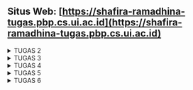 ## Situs Web: [https://shafira-ramadhina-tugas.pbp.cs.ui.ac.id](https://shafira-ramadhina-tugas.pbp.cs.ui.ac.id)

<details>
<summary>TUGAS 2</summary>
## Cara Implementasi Checklist:

### Pembuatan Proyek Django Baru:

- **Step 1:** Mengaktifkan Virtual environment pada direktori baru.
- **Step 2:** Melakukan instalasi seluruh dependencies dalam virtual environment dengan query `pip install -r requirements.txt` menambahkan sejumlah query yang dibutuhkan di dalam file `requirements.txt`.
- **Step 3:** Buat proyek Django baru dengan nama "tugas2" menggunakan perintah `django-admin startproject tugas2`.

### Pembuatan Aplikasi "main" pada Proyek:

- **Step 1:** Memberikan izin akses untuk web app pada file `settings.py` dengan mengisi bagian `ALLOWED_HOST` dengan `"*"` dan tambahkan `'main'` ke dalam bagian `INSTALLED_APPS`.
- **Step 2:** Jalankan aplikasi main dengan query `python manage.py startapp main` untuk membuat aplikasi "main" pada direktori utama yang akan digunakan untuk mengelola proyek.

### Routing pada Proyek:

- **Step 1:** Untuk meneruskan pemrosesan request ke URL tingkat proyek, buat pemetaan untuk file `urls.py` pada bagian proyek "tugas2" dengan mengimpor fungsi `include` dari `django.urls` dan menambahkan query `path('main/', include('main.urls'))` dalam list path `urlpatterns`.

### Pembuatan Model pada Aplikasi "main":

- **Step 1:** Deklarasi atribut-atribut yang akan menjadi objek model yang dibutuhkan proyek dalam file `models.py` dengan tipe data yang sesuai. Setidaknya terdapat variable "name" dengan tipe data CharField, amount dengan tipe data IntegerField, dan descriptioin dengan tipe data TextField. Model ini berguna untuk menyimpan data dan logika aplikasi.
- **Step 2:** Buat berkas migrasi untuk model yang telah diperbarui dengan menjalankan perintah `python manage.py makemigrations`.
- **Step 3:** Aplikasikan hasil migrasi ke database dengan menjalankan perintah `python manage.py migrate`.

### Pembuatan Fungsi pada views.py:

- **Step 1:** Untuk merender tampilan HTML dengan data dari model, impor `render` dari modul `django.shortcut`.
- **Step 2:** Deklarasikan fungsi `show_main` yang akan mengatur request HTTP, mengirimkan data ke tampilan yang diinginkan, dan merender tampilan dari file `main.html`.

### Pembuatan Routing pada urls.py Aplikasi "main":

- **Step 1:** Untuk mengatur rute URL khusus fitur-fitur dalam aplikasi "main", buat file `urls.py` pada direktori "main". Impor `path` dari modul `django.urls` dan fungsi `show_main` dari modul `main.views` untuk mendefinisikan pola URL dan menentukan tampilan yang akan ditampilkan saat URL diakses.

### Deployment ke Adaptable:

- **Step 1:** Sebelum melakukan deployment, pastikan template HTML telah diimplementasi dengan baik dan melakukan testing django untuk memeriksa apakah code program yang dibuat sudah berjalan sesuai yang diinginkan. Apabila telah sesuai, lakukan add, push, dan commit proyek ke repository GitHub. Saat ini aplikasi telah berjalan dalam lokal.
- **Step 2:** Untuk menjalankan aplikasi yang dapat diakses secara online melalui internet, lakukan deployment aplikaso django pada platform hosting yang dalam hal ini adalah Adaptable.io dengan langkah pertama adalah pembuatan akun yang terhubung dengan akun GitHub
- **Step 3:** Buat aplikasi baru yang dihubungkan dengan repository GitHub yang berisi proyek tugas2. Kemudian sesuaikan template deployment, tipe basis data, python version, dan start command sesuai dengan yang digunakan. Setelah itu beri nama aplikasi sesuai yang diinginkan, dalam hal ini adalah "firtix".
- **Step 4:** Tunggu proses deployment hingga selesai dan peroleh situs web yang dapat diakses secara online.

### Bagan Request Client ke Web Aplikasi Berbasis Django:
- **Bagan:**
            Client's Web Browser
                    |
                    v
        Django Web Application
                    |                    
    urls.py <-------+--------->  views.py
                |                   |
                v                   v
            models.py           main.html
- **Penjelasan:**
Client membuat request ke DJango dengan mengakses URL melalui sebuah web browser. Kemudian, request tersebut diteruskan ke **urls.py** untuk di-mapping ke fungsi view yang sesuai. Selanjutnya, fungsi view akan memproses request dan mengakses data yang diperlukan dari **models.py**. Setelah data diperoleh, fungsi view akan mengirimkan respon ke client dalam bentuk HttpResponse. HttpResponse ini akan di-render menggunakan berkas HTML yang sesuai. Dalam proses ini, **urls.py** bertanggung jawab untuk menghubungkan URL yang diakses oleh client dengan fungsi view yang akan memproses request tersebut, **views.py** bertanggung jawab untuk memproses request dan merender **main.html** dengan data dari **models.py** dan mengirimkan respon ke client dalam bentuk HttpResponse, serta **models.py** bertanggung jawab untuk mengakses data yang diperlukan oleh fungsi view sehingga dapat ditampilkan pada web browser milik client.

## Mengapa kita menggunakan virtual environment? Apakah kita tetap dapat membuat aplikasi web berbasis Django tanpa menggunakan virtual environment?
Virtual environment sangat berguna ketika kita membutuhkan dependencies yang berbeda-beda antara project satu dengan lainnya yang berjalan pada satu sistem operasi yang sama. Dalam pengembangan aplikasi web berbasis Django, virtual environment sangat diperlukan karena setiap proyek Django memiliki kebutuhan dependencies yang berbeda-beda. Dengan menggunakan virtual environment, kita dapat mengisolasi dependencies yang dibutuhkan oleh setiap proyek Django sehingga tidak akan terjadi konflik antar dependencies.
Kita tetap dapat membuat aplikasi web berbasis Django tanpa menggunakan virtual environment. Namun, sangat disarankan untuk menggunakan virtual environment karena dapat membantu menghindari masalah dependencies yang berkonflik dan memudahkan dalam manajemen dependencies.

## Apakah itu MVC, MVT, MVVM dan perbedaan dari ketiganya?
MVC, MVT, dan MVVM adalah pola arsitektur perangkat lunak yang digunakan untuk memisahkan tanggung jawab visualisasi, pemrosesan, dan manajemen data pada aplikasi UI.

### MVC (Model-View-Controller)

MVC merupakan pola arsitektur yang paling umum digunakan dengan tiga Komponennya, yaitu Model, View, dan Controller. Komponen **Model** yang akan menentukan jenis data dan logika bisnis, mengambil dan memanipulasi data, berkomunikasi dengan controller, berinteraksi dengan database, serta memperbarui view. Komponen **View** yang akan menampilkan data ke pengguna dan menyediakan berbagai komponen representasi data. Sedangkan, komponen **Controller** yang akan memanipulasi model dan merender view dengan menjadi jembatan antar keduanya.

### MVT (Model-View-Template)

MVT merupakan pola arsitektur yang serupa juga dengan MVC. MVT bermanafaat sebagai pemisah tugas agar kode program lebih terstruktur dan mudah dikelola. Dengan MVT, kode dapat digunakan kembali di berbagai bagian aplikasi lainnya dan strukturnya yang memungkinkan pengembangan paralel untuk tiap-tiap komponen sangat mendukung skalabilitas. Tiga komponen yang digunakan dalam MVT adalah Model, View, dan Template. Komponen **Model** yang bertugas menangani data dan logika aplikasi. Komponen **View** bertugas menerima permintaan HTTP dan mengembalikan respons HTTP. Sementara, komponen **Template** bertugas menentukan tampilan UI yang akan digunakan untuk merender data.

### MVVM (Model-View-ViewModel) 

MVVM merupakan pola arsitektur yang menekankan pada pemisahan logika presentasi dari logika bisnis. Tiga komponen yang digunakan dalam MVVM adalah Model, View, dan ViewModel. Komponen **Model** bertanggung jawab menentukan jenis data dan logika bisnis. Komponen **View** bertanggung jawab atas interface grafis antar pengguna dan pola desain serta menampilkan output dari data yang telah diproses. Sedangkan, komponen **ViewModel** merupakan abstraksi dari **View** dan sebagai penyedia pembungkus data model untuk ditautkan. ViewModel terdiri dari Model yang diubah menjadi View, dan berisi query.

### Perbedaan antara MVC, MVT, dan MVVM

Perbedaan utama antar ketiganya terletak pada cara ketiganya mengatur dan memisahkan komponen dalam pengembangan perangkat lunak. MVC memisahkan aplikasi menjadi Model (data dan logika bisnis), View (tampilan), dan Controller (pengendali interaksi pengguna). MVT yang khususnya dalam kerangka kerja Django, memasukkan Template yang memisahkan tampilan dari logika pengendali, tetapi tidak memiliki pengendali interaksi yang eksplisit seperti MVC. MVVM menggunakan ViewModel sebagai perantara antara Model (data) dan View (tampilan), dengan ViewModel mengelola tampilan dan interaksi pengguna, memungkinkan pemisahan yang lebih kuat antara tampilan dan logika bisnis.
</details>

<details>
<summary>TUGAS 3</summary>
## Perbedaan Form POST dan Form GET dalam Django

Dalam Django, terdapat dua metode untuk mengirim data dari client ke server: **POST** dan **GET**. Utamanya, perbedaan antar keduanya, yaitu:
- **POST**: Data dikirim dalam body request, sehingga menjadi lebih aman dan tidak terlihat di URL. POST biasanya digunakan untuk mengirim data yang sensitif seperti password dan informasi pribadi lainnya.
- **GET**: Data dikirim melalui URL, sehingga mudah dilihat dan diakses oleh orang lain. GET biasanya digunakan untuk mengambil data dari server.
Sehingga, penggunaannya akan bergantung pada tingkat keperluan keamanan dari jenis data yang akan dikirimkan.

## Perbedaan Utama antara XML, JSON, dan HTML dalam Konteks Pengiriman Data

Pengiriman data antar client dan server dapat menggunakan berbagai jenis format seperti, XML, JSON, dan HTML. Perbedaan utama antara ketiganya, yaitu:
- **XML**: Format penyimpan dan pengiriman datanya terstruktur. Format ini biasanya digunakan untuk mengirim data yang kompleks dan memiliki banyak atribut, sehingga mempermudah untuk data dipahami.
- **JSON**: Format pengirim datanya berbentuk objek. JSON ini lebih simple dan mudah dibaca oleh manusia jika dibandingkan dengan XML.
- **HTML**: Format ini biasa digunakan dalam pembuatan halaman web. HTML berfungsi untuk mengirim data yang ditampilkan pada halaman web.
Dari ketiga format tersebut, pemilihannya akan bergantung pada kebutuhan aplikasi dan jenis data yang akan ditransfer. Seperti, misalnya, JSON yang sering digunakan dalam pertukaran data antara aplikasi web modern.

## Mengapa JSON Sering Digunakan dalam Pertukaran Data antara Aplikasi Web Modern?

JSON sering digunakan dalam pertukaran data antara aplikasi web modern karena beberapa keunggulannya. Jika dibandingkan dengan format lain seperti XML, JSON memiliki struktur data yang lebih ringan, sehingga server dapat mengambil dan mengolah data lebih efisien, yang mana hal tersebut sangat berguna dalam aplikasi web yang membutuhkan respons cepat. Dari segi keterbacaannya oleh manusia, format JSON menyajikan data yang lebih mudah dibaca oleh manusia dengan struktur datanya yang sederhana dan jelas. Dengan begitu, akan lebih mudah untuk dilakukan pengembangan secara manual ketika hal tersebut diperlukan. Selain itu, JSON sangat cocok untuk digunakan dalam aplikasi web modern yang sering menggunakan JavaScript. JSON dapat dengan mudah diproses dalam JavaScript. Penggunaannya akan memudahkan komunikasi data antar server dan browser, mendukung pemrosesan asinkron, dan mengoptimalkan kinerja aplikasi. Dalam era aplikasi web modern saat ini, berfokus pada kecepatan dan efisiensi. JSON dapat dikatakan sebagai format yang telah populer untuk pertukaran data antara client dan server dengan cepat dan efisien.

## Cara Implementasi Checklist:
Update: Dari progress minggu sebelumnya, saya menghapus **appName** dan **appDesc** serta menambah **amount** sebagai jumlah stock dari suatu item. Kemudian saya melakukan **migrate** ulang.

### 1. Routing dari `main/` ke `/`

Untuk menyesuaikan konvensi yang ada, dilakukan pengubahan routing dari `main/` ke `/` dengan mengganti path `main/` ke `' '` pada list urlpatterns yang ada di file `urls.py` dalam subdirektori **tugas2**.

### 2. Implementasi Skeleton sebagai Kerangka Views

Skeleton ini berfungsi sebagai kerangka views yang akan menjadikan kerangka dari situs web yang akan dibuat nantinya menjadi konsisten dan minim kemungkinan terjadinya redudansi. Implementasi ini dilakukan sebelum kita membuat form registrasi. Caranya adalah dengan membuat `base.html` dalam folder **templates** yang diletakan pada root folder. Kemudian meng-update isi dari `'DIRS'` pada file `settings.py` menjadi `[BASE_DIR / 'templates']`. Terakhir, update file `main.html` dengan meng-extend `base.html` yang telah dibuat. Pada bagian ini, saya menambahkan sejumlah code untuk meng-implementasikan style tampilan dari `main.html`, seperti warna background, format card, bentuk dan warna button, padding, tata letak, dan sebagainya.

#### Implementasi BONUS
Untuk mengimplementasikan fitur yang menampilkan informasi jumlah item yang telah ditambahkan, saya menambahkan code `<p class="item-count">Kamu menyimpan {{ products|length }} item pada aplikasi ini.</p>` pada `main.html`. Saya mengambil length dari product yang sebelumnya menyimpan seluruh object Product sebagai jumlah dari item yang telah tersimpan. Kemudian code `class="item-count"` yang saya tambahkan bertujuan untuk mengimplementasikan style CSS yang telah saya buat dalam `item-count` pada file yg sama.

### 3. Membuat Form Input Data dan Menampilkan Data Produk Pada HTML

Untuk membuat halaman form input data, pertama-tama dilakukan dengan membuat file `forms.py` pada direktori **main** yang akan berisikan struktur dari form. Buat class yang akan menyimpan setiap `Product` yang diinputkan sebagai object dari `Product` itu sendiri dengan fields yang terdiri dari `"name"`, `"price"`, `"description"`, dan `"amount"`. 
Kemudian, pada file `views.py` ditambahkan sejumlah import dan membuat fungsi `create_product` dengan parameter `request` dan fungsi `show_main`. Fungsi `create_product` digunakan untuk menyimpan input data form setelah divalidasi. Kemudian dikembalikan ke halaman `main`. Fungsi `show_main` akan menyimpan variable `name`, `class`, dan seluruh object `Product` dalam database kemudian di-render ke `main.html`. Setelah kedua file dibuat, di-import ke dalam file `urls.py` yang berada pada folder **main** dan ditambahkan path `path('create-product', create_product, name='create_product'),` dalam list `urlpatterns`.
Selanjutnya, untuk implementasikan pembuatan tampilan halaman create-product dalam file `create_product.html` yang diletakkan pada folder **templates** dalam folder **main**. Dalam file tersebut, fields form yang sebelumnya telah dibuat, ditampilakan dalam bentuk table dengan perintah `{{ form.as_table }}`. Kemudian saya membuat beberapa code untuk mengatur style tampilan halaman seperti serupa dengan style pada `main.html`. Terakhir, buat tampilan informasi products yang telah ditambahkan dalam bentuk sebuah tabel di `main.html` dan lakukan redirrect dari button `Add New Product` ke halaman form yang baru saja dibuat yaitu `create_product`.

### 4. Pengembalian Data dalam Bentuk XML dan JSON
#### XML
Untuk menampilkan data dalam format XML, buat sebuah fungsi dalam file `views.py` pada folder **main**, yang dalam penugasan ini diberi nama `show_xml`. fungsi ini akan menerima parameter `request` dan menyimpan seluruh data object Product dalam sebuah variable yang kemudian ditranslate menjadi format XML emnggunakan `serializers` untuk di-return dalam bentuk `HttpResponse`. Agar fungsi dapat berjalan, perlu ditambahkan import `serializers` dan `HttpResponse` dari modul django. Kemudian, untuk menampilkan data berdasarkan id, buat sebuah fungsi bernama `show_xml_by_id` yang berfungsi sama dengan fungsi sebelumnya namun dengan tambahan parameter `id`. Setelah itu, import kedua fungsi tersebut dalam file `urls.py` pada folder **main** dan tambahkan path `path('xml/', show_xml, name='show_xml'),` dan `path('xml/<int:id>/', show_xml_by_id, name='show_xml_by_id')` ke dalam list `urlpatterns`. Sampai step ini, kita sudah dapat melihat data dalam bentuk XML melalui http://localhost:8000/xml ataupun http://localhost:8000/xml/[id] untuk menampilkan hasilnya.

#### JSON
Untuk menampilkan data dalam format XML, hanya perlu melakukan langkah yang sama dengan XML dan disesuaikan dengan JSON seperti prnamaan fungsinya menjadi `show_json` dan `show_json_by_id`. Kemudian menambahkan import kedua fungsi tersebut pada file `urls.py` dalam folder **main** dan tambahkan pula path `path('json/', show_json, name='show_json'),` dan `path('json/<int:id>/', show_json_by_id, name='show_json_by_id'),` ke dalam list `urlpatterns`. Setelah seluruh tahapan ini selesai, maka kita sudah dapat melihat hasilnya melalui http://localhost:8000/json ataupun http://localhost:8000/json/[id] untuk menampilkan data dari satu object saja berdasarkan id.

### 5. Add, Push, dan Commit ke GitHub

Sebagai tahap terakhir, setelah di-deploy seperti pada tugas minggu sebelumnya, push ke dalam repository GitHub menggunakan perintah berikut pada terminal:
```bash
git add .
git commit -m "<pesan_commit>"
git push -u origin main
```

## Dokumentasi Postman
### HTML
![Main Page](/documentations/postman_html_main.png)
![Main Page](/documentations/postman_html_create_product.png)

### XML
![XML Preview](/documentations/postman_xml.png)
![XML by ID Preview](/documentations/postman_xml_id.png)

### JSON
![JSON Preview](/documentations/postman_json.png)
![JSON by ID Preview](/documentations/postman_json_id.png)
</details>

<details>
<summary>TUGAS 4</summary>
## Cara Implementasi Checklist:

### 1. Implementasi Fungsi Registrasi, Login, dan Logout

- **Step 1:** Pastikan sudah menjalankan virtual environment
- **Step 2:** Karena saya akan menggunakan fungsi `redirect` saat setelah berhasil melakukan register, maka saya mengimport fungsi `register` terlebih dahulu dari module `django.shortcuts`. Kemudian, agar memudahkan pembuatan form register, saya menggunakan template formulir bawaan dengan meng-import `UserCreationForm` dari module `django.contrib.auth.forms`. Selain itu, saya juga meng-import fungsi `messages` dari module `django.contrib` untuk menampilkan pesan informasi ketika berhasil register atau login. Semua import ini dilakukan di file `views.py` yang berada pada direktori **main**.
- **Step 3:** Pada file yang sama, saya membuat fungsi `register`, `login_user`, dan `logout_user` yang menerima parameter `request`. Pada fungsi **register**, pertama saya membuat `UserCreationForm` baru dari yang sudah di-import sebelumnya dengan memasukkan QueryDict berdasarkan input dari user pada `request.POST`. Kemudian, diperiksa validasi inputnya. Apabila valid, data yang diterima dari form tersebut disimpan dan dibuat menjadi satu akun. Setelah itu, akan muncul message ketika register berhasil dan di-redirect ke login page. Pada fungsi **login_user**, Pertama-tama username dan password yang diinput user diautentikasi. Apabila berhasil diautentikasi akan di-login sesuai akun user dan di-redirect ke main page. Apabila tidak akan keluar pesan informasi bahwa username atau password yang dimasukkan salah. Pada fungsi **logout_user**, apabila fungsi dipanggil akan langsung di-logout dari akun dan di-redirect ke login page.
- **Step 4:** Tahap selanjutnya adalah membuat file html untuk `register.html` dan `login.html` untuk menjalankan fungsinya untuk ditampilkan di web app. Kedua file diletakan pada direktori `main/templates` bersama dengan file `main.html` dan `create_product.html` yang sudah ada sebelumnya. 
- **Step 5:** Ketiga fungsi yang telah dibuat pada `views.py` di-import ke `urls.py` yang ada pada direktori `main` agar dapat dilakukan pemanggilan fungsi tersebut. Kemudian, saya menambahkan path untuk ketiga fungsi tadi ke dalam list `urlpatterns` pada file yang sama.

### 2. Restriksi Akses Halaman Main

Untuk mengatur agar pengguna diharuskan login dahulu sebelum memperoleh akses ke halaman main, dilakukan import `login_required` dari module `django.contrib.auth.decorators`. Kemudian tambahkan code `@login_required(login_url='/login')` tepat di atas fungsi `show_main` yang ada pada file `views.py` di direktori `main` yang mengartikan halaman main hanya dapat diakses oleh pengguna yang sudah login (terautentikasi).

### 3. Penggunaan Cookies
Untuk dapat melihat penggunaan cookies ketika mengakses halaman main, saya menambahkan data last login. Maka dari itu, perlu menambahkan module `datetime` pada file `views.py` di direktori `main`. Kemudian, perlu meng-update sebagian isi dari fungsi `login_user` dengan menambahkan code `response.set_cookie('last_login', str(datetime.datetime.now()))` di dalam conditional ketika data input login berhasil diautentikasi. Kemudian, perlu penambahan `'last_login': request.COOKIES['last_login'],` ke dalam variable `context` pada fungsi `main` yang ada di `views.py` di direktori `main`. Setelah itu juga menambahkan `response.delete_cookie('last_login')` dalam fungsi `logout_user` sebelum response tersebut di-return. Terakhir, baru dilakukan pemanggilan pada `main.html` berupa data last login. Cookie yang telah dibuat hanya akan bertahan sampai user melakukan logout.

### 4. Menghubungkan Model `Product` dengan `User`

Kita perlu menghubungkan setiap objek Product yang akan dibuat dengan pengguna yang membuatnya, agar pengguna yang sedang terotorisasi hanya akan melihat produk-produk yang telah dibuat sendiri. Untuk itu, tambahkan import `user` dari module `django.contrib.auth.models` pada file `models.py` di direktori `main`. Kemudian buat model `user = models.ForeignKey(User, on_delete=models.CASCADE)` pada model `Product` yang telah ada sebelumnya. Dengan begitu, satu produk dengan satu user akan terhubung melalui sebuah relationship dan setiap produk akan terasosiasikan dengan seorang user. Kemudian, sejumlah potongan code ditambahkan ke dalam fungsi `create_product` yang berguna untuk mencegah Django agar tidak langsung menyimpan objek yang telah dibuat dari form langsung ke database sehingga memungkinkan kita untuk memodifikasi objek tersebut terlebih dahulu sebelum disimpan ke database. Dalam kasus ini, kita akan mengisi field `user` dengan objek `User` dari return value `request.user` yang sedang terotorisasi untuk menandakan bahwa objek tersebut dimiliki oleh pengguna yang sedang login. Setelah itu, untuk menampilkan objek Product yang terasosiasikan dengan pengguna yang sedang login, perlu ditambahkan potongan code ke dalam fungsi `show_main` yang hanya akan mengambil `Product` yang dimana field `user` terisi dengan objek `User` yang sama dengan pengguna yang sedang login. Lalu, mengganti variable `name` menjadi `request.user.username`. Setelah selesai semua, tahap terakhir adalah melakukan migrasi model untuk menyimpan perubahan.

## Apa itu Django UserCreationForm, dan jelaskan apa kelebihan dan kekurangannya?
 
`UserCreationForm` merupakan template formulir yang sudah disediakan oleh Django dan integrasi dengan Django. Template formulir ini berguna untuk memudahkan kita membuat formulir pembuatan akun pengguna tanpa harus membuat code manual. Formulir ini memiliki 3 field, yaitu username, password, dan konfirmasi password. 
**Kelebihan:** 
- Memberikan kemudahan pengaplikasian karena kita tidak perlu merancang coding-an dari awal.
- Adanya validasi bawaan sehingga input dapat diverifikasi secara otomatis dengan aturan yang telah ditetapkan.
- Walaupun sudah ada field dan aturan validasinya sendiri, kita juga dapat secara fleksibilitas melakukan kustomisasi seperti menambahkan field atau mengubah validasi yang ada.
**Kekurangan:**
- Meski fleksibilitas dalam kustomisasi termasuk ke dalam kelebihan, tetapi hal tersebut juga dapat menjadi kekurangan karena dalam penambahan atau pengubahan codenya juga bisa menjadi rumit
- Jika ingin membuat aplikasi dengan tingkat otentikasi yang lebih tinggi (seperti memerlukan input email, nomor telephone, dsb), mungkin form ini kurang cocok untuk digunakan.
- Tidak mendukung autentikasi sosial , seperti register menggunakan Google account misalnya. Untuk mengimplementasikan hal tersebut perlu dilakukan secara terpisah.

## Apa perbedaan antara autentikasi dan otorisasi dalam konteks Django, dan mengapa keduanya penting?

Authentication dan authorization adalah 2 hal berbeda yang berkaitan dengan keamanan pengguna. 
**Authentication** merupakan proses pemverifikasian identitas pengguna dengan memastikan entitas yang saat ini sedang mencoba mengakses sistem adalah diri mereka sendiri (yang telah di claim sebelumnya). Kemudian, outputnya adalah berupa entitas yang sudah diautentikasi, namun belum dipastikan mendapat izin atau tidaknya atas hak akses. Contoh dari penggunaan authentication adalah ketika kita melakukan login akun SIAK dengan menggunakan kata sandi.
Di sisi lain, **authorization** merupakan proses pemberian atau penolakan izin atas akses terhadap suatu data terhadap entitas yang telah diautentikasi. Output dari proses ini adalah berupa hak akses itu sendiri, seperti akses apa yang diperbolehkan atau tidaknya. Contoh penggunaan authorization adalah ketika kita membuka file gdocs yang hanya diberikan permission untuk diakses menggunakan email ui yang telah melewati autentikasi username dan password SIAK sebelumnya. 
Singkatnya, authentication yang akan bekerja memeriksa kredensial, sedangkan authorization bekerja memeriksa izin. Keduanya akan saling terlibat satu sama lain dalam mengamankan web app kita sehingga keduanya sangat penting.

## Apa itu cookies dalam konteks aplikasi web, dan bagaimana Django menggunakan cookies untuk mengelola data sesi pengguna?

Cookies adalah data atau informasi yang disimpan di komputer pengguna saat pengguna mengakses situs web. Tujuan penggunaannya bisa beragam, mulao dari menyimpan preferensi pengguna, mengelola sesi pengguna, hingga melacak aktivitas pengguna. Sesi pengguna dalam hal ini mengartikan bahwa cookies yang hanya berlaku selama sesi pengguna aktif dan akan terhapus ketika pengguna keluar dari situs, logout, atau menutup browser. Dengan adanya cookies, memungkinkan server web untuk mengingat pengguna dan informasi terkait pengguna ketika pengguna mengakses situs web kembali.
## Apakah penggunaan cookies aman secara default dalam pengembangan web, atau apakah ada risiko potensial yang harus diwaspadai?

Penggunaan cookies dalam pengembangan web dapat aman secara default apabila digunakan dengan benar. Namun, jika penggunaannya tidak benar dapat menjadi risiko yang perlu dihindari. Seperti informasi sensitif yang meliputi kata sandi atau data pribadi lainnya yang tidak dienkripsi secara memadai akan berpotensi terhadap risiko keamanan data pengguna itu sendiri. Kemudian, apabila data telah tercuri, maka pengguna tidak dapat mengambil alih kembali akun pengguna. Selain dicuri, cookies ini juga dapat menjadi target serangan XSS (penyisipan script berbahaya). Untuk menghindarinya, sebaiknya pastikan dienkripsi dengan aman menggunakan HTTPS sehingga ketika melakukan pengiriman ookies dari klien ke server atau sebaliknya, data telah dienkripsi dengan baik dan aman secara default.
</details>

<details>
<summary>TUGAS 5</summary>
## Manfaat dari setiap element selector dan kapan waktu yang tepat untuk menggunakannya?

**Element Selector**
Element selector berguna untuk memberikan styling yang sama pada element-elemen sejenis, seperti misalnya mengganti font atau warna pada setiap teks dengan elemen paragraf `<p>`. Element selector digunakan ketika kita ingin menyeragamkan format untuk suatu jenis elemen.

**ID Selector**
ID Selector berguna untuk memberikan styling khusus (unik) pada elemen-elemen tertentu saja, seperti misalnya memberikan typhography khusus untuk sebuah teks berelemen paragraf `<p>` yang berbeda dengan teks dengan elemen `<p>` lainnya. ID selector digunakan ketika kita ingin memberi gaya khusus pada satu elemen spesifik.

**Class Selector**
Class selector berguna untuk memberikan styling yang sama pada sekelompok elemen, baik yang sama atau berbeda, seperti misalnya memberikan layout khusus seperti background-color dan padding untuk sekelompok elemen yang terdiri dari teks `<h1>`, `<p>`, dan `<table>`. Class selector digunakan ketika kita ingin mengelompokkan sejumlah elemen dengan gaya yang sama.

## HTML5 Tag

- **`<!DOCTYPE html>`:**
    Digunakan sebagai deklarasi versi HTML dalam dokumen untuk memberi tahu browser bahwa kita menggunakan HTML5. Dengan tag ini, kita memberikan panduan kepada komputer untuk memahami bagaimana struktur dokumen tersebut dirancang.
- **`<html>`:**
    Digunakan untuk menandai awal dan akhir dari dokumen HTML atau dengan kata lain menetapkan batas halaman.
- **`<nav>`:**
    Digunakan untuk mengelompokkan elemen untuk navigasi, seperti navbar.
- **`<head>`:**
    Berisi informasi meta atau informasi latar belakang terkait dokumen, misalnya seperti judul, karakter set, dan tautan ke stylesheet.
- **`<body>`:**
    Digunakan sebagai penandan area utama dimana konten dokumen HTML ditempatkan, seperti misalnya teks, gambar, tautan, atau elemen-elemen lainnya.
- **`<div>`:**
    Digunakan sebagai elemen penanda untuk mengelompokkan elemen-elemen HTML dan mengimplementasikan styling tertentu pada sekelomopk elemen tersebut.
- **`<title>`:**
    Digunakan untuk membuat judul dokumen yang nantinya akan muncul di judul browser pada tab.
- **`<ul>`, `<ol>`, `<li>`:**
    Digunakan untuk membuat daftar tak terurut (`<ul>`), daftar terurut (`<ol>`), dan item daftar (`<li>`).
- **`<h1>`/`<h2>`/`<h3>`/dst:**
    Digunakan untuk membuat teks dengan masing-masing ukurannya. Misalnya, `<h1>` untuk judul besar dan `<h2>` untuk judul yang sedikit lebih kecil, dan seterusnya.
- **`<p>`:**
    Digunakan untuk membuat paragraf teks.
- **`<a>`:**
    Digunakan untuk membuat tautan (hyperlink) ke halaman lain. Seperti misalnya ketika suatu button di-klik akan masuk ke halama lainnya bergantung pada hyperlink yang dicantumkan.
- **`<img>`:**
    Digunakan untuk meng-insert gambar dalam dokumen. Ada pula `<svg>` untuk meng-insert gambar dalam format `.svg`.
- **`<form>`:**
    Digunakan untuk membuat tampilan formulir, seperti dalam formulir login atau register.
- **`<input>`:**
    Digunakan untuk membuat berbagai jenis input, seperti teks, sandi, atau button. Masing-masingnya difungsikan dengan type tertentu.
- **`<footer>`:**
    Digunakan untuk membuat footer yang berisi informasi penutup di bagian akhir dari dokumen, seperti misalnya informasi hak cipta dan tautan ke halaman lain.


## Perbedaan antara margin dan padding

Box model pada CSS merupakan suatu box yang membungkus setiap elemen HTML yang terdiri dari content, padding, border, dan margin. Untuk perbedaan tersendiri antara **margin** dan **padding** terletak pada posisi area yang dikosongkan. Pada **padding**, kita akan memberi space untuk area sekitar (luar) content. Sedangkan pada **margin**, kita akan memberi space untuk area sekitar (luar) border.

## Perbedaan antara framework CSS Tailwind dengan Bootstrap dan kapan sebaiknya kita menggunakan Bootstrap daripada Tailwind, dan sebaliknya?

**Tailwind**
Framework CSS Tailwind membuat tampilan dengan pendekatan "utility-first" yang menggabungkan kelas-kelas utilitas yang telah didefinisikan sebelumnya. Dari segi ukuran file CSS, jika dibandingkan dengan Bootstrap, Tailwind mempunyai file CSS yang lebih kecil dan hanya akan memuat kelas-kelas utilitas yang ada. Tailwind CSS menawarkan fleksibilitas dan adaptabilitas tinggi terhadap proyek. Namun, Tailwind CSS memiliki pembelajaran yang lebih curam karena memerlukan pemahaman terhadap kelas-kelas utilitas yang tersedia dan bagaimana menggabungkannya untuk mencapai tampilan yang diinginkan.

**Bootstrap**
Framework CSS Bootstrap menggunakan gaya dan komponen yang telah didefinisikan, yang memiliki tampilan yang sudah jadi dan dapat digunakan secara langsung. Dari segi ukuran file CSS, jika dibandingkan dengan Tailwind, Bootstrap memiliki file CSS yang lebih besar karena termasuk banyak komponen yang telah didefinisikan. Tampilan yang dihasilkan dari Bootstrap cenderung lebih konsisten di seluruh proyek karena komponen yang digunakan telah didefinisikan. Untuk pembelajarannya, Bootstrap memiliki pembelajaran yang lebih cepat untuk pemula karena dapat mulai dengan komponen yang telah didefinisikan.

Pemilihan yang tepat antara keduanya bergantung pada kebutuhan spesifik proyek dan preferensi developer. Jika kita mengutamakan kecepatan pengembangan dan responsive design yang cepat, Bootstrap akan menjadi pilihan yang lebih tepat. Namun, jika kita mencari fleksibilitas dan kebebasan yang lebih besar dalam desain serta telah memahami lebih dalam terkait framework CSS, Tailwind mungkin akan menjadi pilihan yang lebih sesuai.

## Cara Implementasi Checklist:

### 1. Menambahkan Bootstrap ke Aplikasi
Agar dapat memudahkan saya ketika ingin menggunakan templates yang disediakan framework CSS dari Bootstrap ataupun Tailwind, saya memasukkan kedua meta tag di dalam `base.html`

### 2. Menambahkan navbar pada Aplikasi
Saya mengambil template navbar dari framework Bootstrap dan disesuaikan dengan nama aplikasi saya, kemudian terdapat 2 button yang mengarahkan ke halaman `dashboard` dan `inventory` serta button logout di sudut kanan navbar. 

### 3. Menambahkan Fitur Edit pada Aplikasi
Sama seperti fitu delete sebelumnya, saya membuat fungsi `edit_product` dengan parameter `request` untuk menjalankan fitur edit product di `views.py`. Kemudian, di-import ke dalam file `urls.py` pada direktori `main` dan menambahkan path url-nya ke dalam `urlpatterns` di file yang sama. Lalu, saya membuat file html baru di dalam folder `templates` di direktori `main` yang berisikan tampilan halaman edit product. 

### 4. BONUS: Memberikan warna yang berbeda pada baris terakhir dari item pada inventori menggunakan CSS
Saya mengimplementasikan ini dengan menambahkan `{% if forloop.last %}class="latest-product"{% endif %}` dalam tag `<tr>`. Kemudian, pada file `style.css` di direktori `main/static/main/` saya menambahkan class selector `lastest-product` untuk mengkustomisasi tampilan warna background-nya. 

### 5. Kustomisasi Desain CSS Web App
Sebelumnya, saya menambahkan 2 halaman web, yaitu `home.html` yang menjadi tampilan awal ketika membuka web dan `inventory.html` yang berisikan tampilan `main.html` pada tugas sebelumnya. Kemudian, halaman `main.html` saya ubah menjadi tampilan dashboard. Kedua halaman tersebut saya tambahkan dengan membuat fungsi di `views.py` dan di-import ke `urls.py` di direktori `main` serta menambahkan url pattern-nya pula. Saya juga menambahkan fitur jumlah total items yang ada di inventory pada tampilan `main.html`.

Untuk tampilan desain CSS-nya, saya membuat file `style.css` seperti dari tugas-tugas sebelumnya untuk membuat css style. Untuk navbar sendiri, saya menggunakan template dari Bootstrap dan disesuaikan dengan tampilan yang saya inginkan. Kemudian, untuk tampilan secara keseluruhannya pertama-tama saya membuat design di figma kemudian baru diimplementasikan di vscode dengan membuat element-element selector (banyaknya class selector) di `style.css`. Implementasinya dilihat dari inspect tampilan yang sudah saya buat di figma.
</details>

<details>
<summary>TUGAS 6</summary>
## Jelaskan perbedaan antara asynchronous programming dengan synchronous programming.
Perbedaan antara asynchronous programming dengan synchronous programming terletak pada sistem/urutan pengerjaannya, dimana tugas-tugas dalam **asynchronous programming** dijalankan secara paralel atau independen tanpa menunggu tugas lain selesai,  dalam **synchronous programming** membutuhkan tugas-tugas untuk dijalankan secara berurutan dan menunggu tugas sebelumnya selesai sebelum melanjutkan.
## Dalam penerapan JavaScript dan AJAX, terdapat penerapan paradigma event-driven programming. Jelaskan maksud dari paradigma tersebut dan sebutkan salah satu contoh penerapannya pada tugas ini.
Paradigma event-driven programming adalah paradigma pemrograman yang berfokus pada reaksi terhadap peristiwa-peristiwa (event) yang terjadi di sistem, seperti klik mouse, tekan tombol, atau keyboard input. Salah satu contoh penerapannya pada tugas ini adalah memanggil fungsi `addProduct` dengan menggunakan `fetch` API untuk mengirim permintaan POST ke endpoint add_product_ajax dengan data formulir. Setelah itu, baru fungsi `refreshProducts` dijalankan untuk memperbarui tampilan produk tanpa perlu me-refresh seluruh halaman.
## Jelaskan penerapan asynchronous programming pada AJAX.
 Asynchronous programming pada AJAX diterapkan dengan menggunakan objek XMLHttpRequest atau Fetch API untuk mengirim dan menerima data dari server secara asinkron, tanpa mengganggu tampilan halaman web sehingga halaman web dapat diperbarui secara dinamis tanpa perlu me-refresh seluruh halaman. 
## Pada PBP kali ini, penerapan AJAX dilakukan dengan menggunakan Fetch API daripada library jQuery. Bandingkanlah kedua teknologi tersebut dan tuliskan pendapat kamu teknologi manakah yang lebih baik untuk digunakan.
Fetch API dan jQuery AJAX digunakan untuk melakukan permintaan AJAX, tetapi ada beberapa perbedaan di antara keduanya. Secara umum, Fetch API lebih baru dan lebih sesuai dengan standar web, sedangkan jQuery AJAX lebih lama dan lebih bergantung pada library jQuery. Beberapa perbedaan lebih jelas antara keduanya adalah:
- Secara default, Fetch API tidak akan mengirim atau menerima cookie apa pun dari server, sehingga menghasilkan permintaan yang tidak terautentikasi apabila situs bergantung pada pemeliharaan sesi penggunanya (perlu menyetel opsi inisialisasi credentials untuk mengirim cookie). Sementara itu, jQuery AJAX akan mengirim cookie secara default, kecuali jika opsi xhrFields.withCredentials disetel menjadi false. 
- Fetch API memiliki metode bawaan untuk berbagai jenis data, seperti arrayBuffer, blob, formData, json, dan text. Sedangkan jQuery AJAX hanya memiliki metode bawaan untuk json, jsonp, script, text, dan xml.
- Fetch API mengembalikan Promise yang tidak akan ditolak pada status kesalahan HTTP, seperti HTTP 404 atau 500 misalnya. Sebaliknya, Promise akan terselesaikan secara normal dan hanya akan ditolak pada kegagalan jaringan atau jika ada yang mencegah permintaan selesai. Sedangkan jQuery AJAX akan menolak Promise jika responsnya bukan status sukses (200-299) atau jika terjadi kesalahan jaringan.
Menurut saya, teknologi mana yang lebih baik untuk digunakan bergantung pada preferensi dan kebutuhan project. Namun, apabila kita perhatikan trend pengembangan web sekarang, Fetch API menjadi pilihan yang lebih baik menurut saya pribadi karena lebih modern, lebih fleksibel, dan lebih sesuai dengan standar web.
## Cara Implementasi Checklist:
### 1. Mengubah kode cards data item agar dapat mendukung AJAX GET dan melakukan pengambilan task menggunakan AJAX GET


### 2. Membuat sebuah tombol yang membuka sebuah modal dengan form untuk menambahkan item
Sebelumnya, saya mengahpus button `Add New product` pada tugas 5 dan menggantinya dengan button sesuai AJAX seperti berikut:
```html
<button type="button" class="btn btn-primary" data-bs-toggle="modal" data-bs-target="#exampleModal">Add Book by AJAX</button>
```
Atribut `data-bs-toggle="modal"` akan membuka modal form secara pop-up dengan indikasi modal yang dibuka adalah yang memiliki ID `exampleModal` pada atribut `data-bs-target="#exampleModal"`. Untuk tampilan modal form tersebut, diimplementasi dengan kode berikut:
```html
<div class="modal fade" id="exampleModal" tabindex="-1" aria-labelledby="exampleModalLabel" aria-hidden="true">
    <div class="modal-dialog">
        <div class="modal-content">
            <div class="modal-header">
                <h1 class="modal-title fs-5" id="exampleModalLabel">Add New Product</h1>
                <button type="button" class="btn-close" data-bs-dismiss="modal" aria-label="Close"></button>
            </div>
            <div class="modal-body">
                <form id="form" onsubmit="return false;">
                    {% csrf_token %}
                    <div class="mb-3">
                        <label for="name" class="col-form-label">Name:</label>
                        <input type="text" class="form-control" id="name" name="name"></input>
                    </div>
                    <div class="mb-3">
                        <label for="price" class="col-form-label">Price:</label>
                        <input type="number" class="form-control" id="price" name="price"></input>
                    </div>
                    <div class="mb-3">
                        <label for="description" class="col-form-label">Description:</label>
                        <textarea class="form-control" id="description" name="description"></textarea>
                    </div>
                    <div class="mb-3">
                        <label for="amount" class="col-form-label">Stock:</label>
                        <input type="number" class="form-control" id="amount" name="amount"></input>
                    </div>
                </form>
            </div>
            <div class="modal-footer">
                <button type="button" class="btn btn-secondary" data-bs-dismiss="modal">Close</button>
                <button type="button" class="btn btn-primary" id="button_add" data-bs-dismiss="modal">Add Product</button>
            </div>
        </div>
    </div>
</div>
```
Untuk mendukung kode di atas, dibuat fungsi `addProduct` dalam bentuk kode script seperti berikut:
```html
<script>
    ...
    function addProduct() {
        fetch("{% url 'main:add_product_ajax' %}", {
            method: "POST",
            body: new FormData(document.querySelector('#form'))
        }).then(refreshProducts)

        document.getElementById("form").reset()
        return false
    }
    document.getElementById("button_add").onclick = addProduct
</script>
```
### 3. Membuat fungsi view baru untuk menambahkan item baru ke dalam basis data
Untuk menambahkan item baru ke dalam database, saya membuat fungsi baru, yaitu `add_product_ajax` dengan parameter `request` pada `views.py` yg akan menyimpan value `name`, `price`, `description`, dan `amount` pada request. Kemudian values tersebut disimpan ke dalam objek Product baru. Fungsi ini dibuat dengan kode berikut:
```html
@csrf_exempt
def add_product_ajax(request):
    if request.method == 'POST':
        name = request.POST.get("name")
        price = request.POST.get("price")
        description = request.POST.get("description")
        amount = request.POST.get("amount")
        user = request.user

        new_product = Product(name=name, price=price, description=description, amount=amount, user=user)
        new_product.save()

        return HttpResponse(b"CREATED", status=201)

    return HttpResponseNotFound()
```
### 4. Membuat path `/create-ajax/` yang mengarah ke fungsi view yang baru dibuat dan mengubungkan form di dalam modal ke path `/create-ajax/`
Untuk menambahkan routing untuk fungsi `add_product_ajax`, dilakukan dengan menyisipkan path baru ke dalam `urlpatterns` pada file `urls.py` di direktori `main`. Path yang baru adalah sebagai berikut:
```html
path('create-product-ajax/', add_product_ajax, name='add_product_ajax')
```

### 5. Melakukan refresh pada halaman utama secara asinkronus untuk menampilkan daftar item terbaru tanpa reload halaman utama secara keseluruhan
Untuk me-refresh data produk secara asynchronous, dilakukan dengan membuat fungsi baru dalam bentuk kode script sebagai berikut:
```html
<script>
    ...
    async function refreshProducts() {
        const products = await getProducts()
        let htmlString = "";
        products.forEach((item) => {
            htmlString += `\n
            <tr>
                <td class="text-left">${item.fields.name}</td>
                <td class="text-right">${item.fields.price}</td>
                <td class="text-left">${item.fields.description}</td>
                <td class="text-center">
                    <div style="display: flex; flex-direction: row; justify-content: center;">
                        <!-- substract button -->
                        <button onclick="substractAmount(${item.pk})" class="subtract-button" style="border-width: 0; margin-right: 10px;">-</button>
                        <!-- amount -->
                        <span id="amount${item.pk}">${item.amount}</span>
                        <!-- add button -->
                        <button onclick="addAmount(${item.pk})" class="add-button" style="border-width: 0; margin-left: 10px;">+</button>
                    </div>
                </td>
                <td class="text-center">${item.fields.date_added}</td>
                <td class="text-center" >
                    <div style="display: flex; flex-direction: row; justify-content: center;">
                        <!-- edit button -->
                        <a href="${item.edit_url}" class="btn btn-primary btn-sm">
                            <svg xmlns="http://www.w3.org/2000/svg" width="16" height="16" fill="currentColor" class="bi bi-pencil-square" viewBox="0 0 16 16">
                                <path d="M15.502 1.94a.5.5 0 0 1 0 .706L14.459 3.69l-2-2L13.502.646a.5.5 0 0 1 .707 0l1.293 1.293zm-1.75 2.456-2-2L4.939 9.21a.5.5 0 0 0-.121.196l-.805 2.414a.25.25 0 0 0 .316.316l2.414-.805a.5.5 0 0 0 .196-.12l6.813-6.814z"/>
                                <path fill-rule="evenodd" d="M1 13.5A1.5 1.5 0 0 0 2.5 15h11a1.5 1.5 0 0 0 1.5-1.5v-6a.5.5 0 0 0-1 0v6a.5.5 0 0 1-.5.5h-11a.5.5 0 0 1-.5-.5v-11a.5.5 0 0 1 .5-.5H9a.5.5 0 0 0 0-1H2.5A1.5 1.5 0 0 0 1 2.5v11z"/>
                            </svg>
                        </a>
                        <!-- delete button -->
                        <button onclick="deleteProduct(${item.pk})" class="btn btn-danger btn-sm">
                            <svg xmlns="http://www.w3.org/2000/svg" width="16" height="16" fill="currentColor" class="bi bi-trash-fill" viewBox="0 0 16 16">
                                <path d="M2.5 1a1 1 0 0 0-1 1v1a1 1 0 0 0 1 1H3v9a2 2 0 0 0 2 2h6a2 2 0 0 0 2-2V4h.5a1 1 0 0 0 1-1V2a1 1 0 0 0-1-1H10a1 1 0 0 0-1-1H7a1 1 0 0 0-1 1H2.5zm3 4a.5.5 0 0 1 .5.5v7a.5.5 0 0 1-1 0v-7a.5.5 0 0 1 .5-.5zM8 5a.5.5 0 0 1 .5.5v7a.5.5 0 0 1-1 0v-7A.5.5 0 0 1 8 5zm3 .5v7a.5.5 0 0 1-1 0v-7a.5.5 0 0 1 1 0z"/>
                            </svg>
                        </button>
                    </div>
                </td>
            </tr>` 
        });
            
        document.getElementById("product_table").innerHTML = htmlString
    }

    refreshProducts()
    ...
</script>
```
pada fungsi tersebut, `document.getElementById("product_table")` akan memperoleh elemen berdasarkan ID nya. Dalam hal ini, elemen yang dituju adalah tag `<table>` dengan ID `product_table` yang telah dibuat sebelumnya. Kemudian, `innerHTML = ""` akan mengosongkan isi child element dari elemen yang dituju. Lalu, setiap data diambil dari for each loop setiap productnya dengan `products.forEach((item))` menggunakan fungsi `getProducts()`. Kemudian, htmlString kita konkatenasi dengan data produk untuk mengisi tabel. Terakhir, `refreshProducts()` memungkinkan fungsi ini akan dipanggil setiap kali user membuka halaman web.

### 6. Melakukan perintah `collectstatic`
Untuk melakukan perintah `collectstatic`, hanya perlu menjalankan perintah `python manage.py collectstatic`.

### 7. Add, Push, dan Commit ke GitHub
Sebagai tahap terakhir, push ke dalam repository GitHub menggunakan perintah berikut pada terminal:
```bash
git add .
git commit -m "<pesan_commit>"
git push -u origin main
``` 
</details>